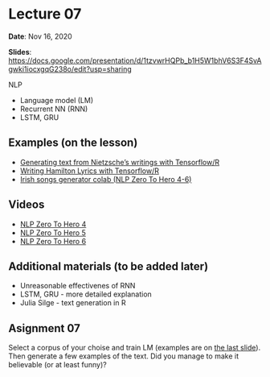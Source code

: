 # Lecture 07

**Date**: Nov 16, 2020

**Slides**: https://docs.google.com/presentation/d/1tzvwrHQPb_b1H5W1bhV6S3F4SvAgwki1iocxgqG238o/edit?usp=sharing

NLP

* Language model (LM)
* Recurrent NN (RNN)
* LSTM, GRU


## Examples (on the lesson)

* [Generating text from Nietzsche’s writings with Tensorflow/R](https://keras.rstudio.com/articles/examples/lstm_text_generation.html)
* [Writing Hamilton Lyrics with Tensorflow/R](https://www.kaggle.com/anasofiauzsoy/writing-hamilton-lyrics-with-tensorflow-r)
* [Irish songs generator colab (NLP Zero To Hero 4-6)](https://goo.gle/3aSTLGx)


## Videos

* [NLP Zero To Hero 4](https://www.youtube.com/watch?v=fNxaJsNG3-s&list=PLQY2H8rRoyvzDbLUZkbudP-MFQZwNmU4S&index=4)
* [NLP Zero To Hero 5](https://www.youtube.com/watch?v=r9QjkdSJZ2g&list=PLQY2H8rRoyvzDbLUZkbudP-MFQZwNmU4S&index=5)
* [NLP Zero To Hero 6](https://www.youtube.com/watch?v=Y_hzMnRXjhI&list=PLQY2H8rRoyvzDbLUZkbudP-MFQZwNmU4S&index=6)


## Additional materials (to be added later)

* Unreasonable effectivenes of RNN
* LSTM, GRU - more detailed explanation
* Julia Silge - text generation in R


## Asignment 07

Select a corpus of your choise and train LM (examples are on [the last slide](https://docs.google.com/presentation/d/1tzvwrHQPb_b1H5W1bhV6S3F4SvAgwki1iocxgqG238o/edit#slide=id.ga0cf3ba537_0_104)). Then generate a few examples of the text. Did you manage to make it believable (or at least funny)?